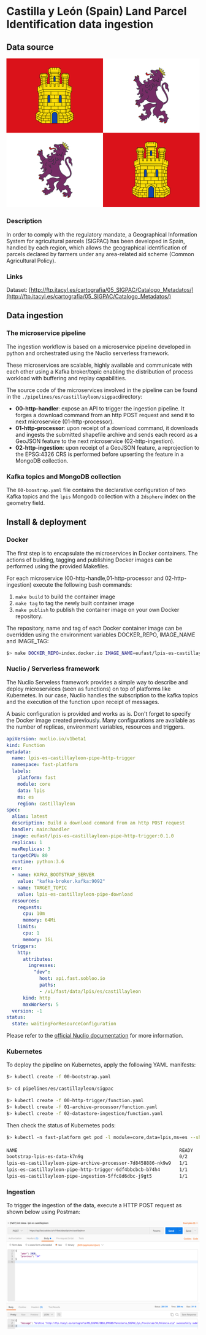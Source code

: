 # Castilla y León (Spain) Land Parcel Identification data ingestion

## Data source
![](doc/castillayleon.png)

### Description
In order to comply with the regulatory mandate, a Geographical Information System for agricultural parcels (SIGPAC) has been developed in Spain, handled by each region, which allows the geographical identification of parcels declared by farmers under any area-related aid scheme (Common Agricultural Policy).

### Links
Dataset: [http://ftp.itacyl.es/cartografia/05_SIGPAC/Catalogo_Metadatos/](http://ftp.itacyl.es/cartografia/05_SIGPAC/Catalogo_Metadatos/)

## Data ingestion

### The microservice pipeline

The ingestion workflow is based on a microservice pipeline developed in python and orchestrated using the Nuclio serverless framework.

These microservices are scalable, highly available and communicate with each other using a Kafka broker/topic enabling the distribution of process workload with buffering and replay capabilities.

The source code of the microservices involved in the pipeline can be found in the ```./pipelines/es/castillayleon/sigpac```directory:

* **00-http-handler**:
expose an API to trigger the ingestion pipeline. It forges a download command from an http POST request and send it to next microservice (01-http-processor).
* **01-http-processor**:
upon receipt of a download command, it downloads and ingests the submitted shapefile archive and sends each record as a GeoJSON feature to the next microservice (02-http-ingestion).
* **02-http-ingestion**:
upon receipt of a GeoJSON feature, a reprojection to the EPSG:4326 CRS is performed before upserting the feature in a MongoDB collection.

### Kafka topics and MongoDB collection

The ```00-boostrap.yaml``` file contains the declarative configuration of two Kafka topics and the ```lpis``` Mongodb collection with a ```2dsphere``` index on the geometry field.

## Install & deployment

### Docker

The first step is to encapsulate the microservices in Docker containers. The actions of building, tagging and publishing Docker images can be performed using the provided Makefiles.

For each microservice (00-http-handle,01-http-processor and 02-http-ingestion) execute the following bash commands:
1. ```make build``` to build the container image
2. ```make tag``` to tag the newly built container image
3. ```make publish``` to publish the container image on your own Docker repository.

The repository, name and tag of each Docker container image can be overridden using the environment variables DOCKER_REPO, IMAGE_NAME and IMAGE_TAG:
```bash
$> make DOCKER_REPO=index.docker.io IMAGE_NAME=eufast/lpis-es-castillayleon-pipe-http-trigger IMAGE_TAG=0.2.0 tag
```

### Nuclio / Serverless framework

The Nuclio Serveless framework provides a simple way to describe and deploy microservices (seen as functions) on top of platforms like Kubernetes. In our case, Nuclio handles the subscription to the kafka topics and the execution of the function upon receipt of messages.

A basic configuration is provided and works as is. Don't forget to specify the Docker image created previously. Many configurations are available as the number of replicas, environment variables, resources and triggers.

```yaml
apiVersion: nuclio.io/v1beta1
kind: Function
metadata:
  name: lpis-es-castillayleon-pipe-http-trigger
  namespace: fast-platform
  labels:
    platform: fast
    module: core
    data: lpis
    ms: es
    region: castillayleon
spec:
  alias: latest
  description: Build a download command from an http POST request
  handler: main:handler
  image: eufast/lpis-es-castillayleon-pipe-http-trigger:0.1.0
  replicas: 1
  maxReplicas: 3
  targetCPU: 80
  runtime: python:3.6
  env:
  - name: KAFKA_BOOTSTRAP_SERVER
    value: "kafka-broker.kafka:9092"
  - name: TARGET_TOPIC
    value: lpis-es-castillayleon-pipe-download
  resources:
    requests:
      cpu: 10m
      memory: 64Mi
    limits:
      cpu: 1
      memory: 1Gi 
  triggers:
    http:
      attributes:
        ingresses:
          "dev":
            host: api.fast.sobloo.io
            paths:
            - /v1/fast/data/lpis/es/castillayleon
      kind: http
      maxWorkers: 5
  version: -1
status:
  state: waitingForResourceConfiguration
```

Please refer to the [official Nuclio documentation](https://nuclio.io/docs/latest/) for more information.

### Kubernetes

To deploy the pipeline on Kubernetes, apply the following YAML manifests:

```bash
$> kubectl create -f 00-bootstrap.yaml
```

```bash
$> cd pipelines/es/castillayleon/sigpac
```

```bash
$> kubectl create -f 00-http-trigger/function.yaml
$> kubectl create -f 01-archive-processor/function.yaml
$> kubectl create -f 02-datastore-ingestion/function.yaml
```

Then check the status of Kubernetes pods:

```bash
$> kubectl -n fast-platform get pod -l module=core,data=lpis,ms=es --show-all

NAME                                                           READY     STATUS      RESTARTS   AGE
bootstrap-lpis-es-data-k7n9g                                   0/2       Completed   0          3m
lpis-es-castillayleon-pipe-archive-processor-7d8458886-nk9w9   1/1       Running     0          2m
lpis-es-castillayleon-pipe-http-trigger-6df4bbcbcb-b74h4       1/1       Running     0          2m
lpis-es-castillayleon-pipe-ingestion-5ffc8d6dbc-j9gt5          1/1       Running     0          2m
```

### Ingestion

To trigger the ingestion of the data, execute a HTTP POST request as shown below using Postman:

![](doc/postman.png)

